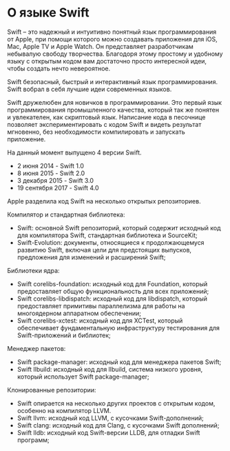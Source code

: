 #  О языке Swift

Swift – это надежный и интуитивно понятный язык программирования от Apple, при помощи которого можно создавать приложения для iOS, Mac, Apple TV и Apple Watch. Он представляет разработчикам небывалую свободу творчества. Благодоря этому простому и удобному языку с открытым кодом вам достаточно просто интересной идеи, чтобы создать нечто невероятное.

Swift безопасный, быстрый и интерактивный язык программирования. Swift вобрал в себя лучшие идеи современных языков. 

Swift дружелюбен для новичков в программировании. Это первый язык программирования промышленного качества, который так же понятен и увлекателен, как скриптовый язык. Написание кода в песочнице позволяет экспериментировать с кодом Swift и видеть результат мгновенно, без необходимости компилировать и запускать приложение.

На данный момент выпущено 4 версии Swift.

+ 2 июня 2014  - Swift 1.0
+ 8 июня 2015 - Swift 2.0
+ 3 декабря 2015 - Swift 3.0
+ 19 сентября 2017 - Swift 4.0

Apple разделила код Swift на несколько открытых репозиториев.

Компилятор и стандартная библиотека:
+ Swift: основной Swift репозиторий, который содержит исходный код для компилятора Swift, стандартная библиотека и SourceKit;
+ Swift-Evolution: документы, относящиеся к продолжающемуся развитию Swift, включая цели для предстоящих выпусков, предложения для изменений и расширений Swift;

Библиотеки ядра:
+ Swift corelibs-foundation: исходный код для Foundation, который предоставляет общую функциональность для всех приложений;
+ Swift corelibs-libdispatch: исходный код для libdispatch, который предоставляет примитивы параллелизма для работы на многоядерном аппаратном обеспечении;
+ Swift corelibs-xctest: исходный код для XCTest, который обеспечивает фундаментальную инфраструктуру тестирования для Swift-приложений и библиотек;

Менеджер пакетов:
+ Swift package-manager: исходный код для менеджера пакетов Swift;
+ Swift llbuild: исходный код для llbuild, система низкого уровня, который использует Swift package-manager;

Клонированные репозитории:
+ Swift опирается на несколько других проектов с открытым кодом, особенно на компилятор LLVM.
+ Swift llvm: исходный код LLVM, с кусочками Swift-дополнений;
+ Swift clang: исходный код для Clang, с кусочками Swift дополнений;
+ Swift lldb: исходный код Swift-версии LLDB, для отладки Swift программ;
